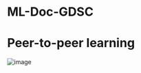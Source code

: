 # ML-Doc-GDSC
# Peer-to-peer learning
![image](https://github.com/wissemkarous/ML-Doc-GDSC/assets/115191512/8bdc451f-1310-4356-909c-b83f5bd13c57)
